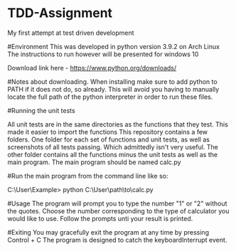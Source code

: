 # TDD-Assignment
My first attempt at test driven development

#Environment
This was developed in python version 3.9.2 on Arch Linux
The instructions to run however will be presented for windows 10

Download link here - https://www.python.org/downloads/


#Notes about downloading. When installing make sure to add python to PATH if it does not do, so already.
This will avoid you having to manually locate the full path of the python interpreter in order to run these files.



#Running the unit tests

All unit tests are in the same directories as the functions that they test. 
This made it easier to import the functions
This repository contains a few folders.
One folder for each set of functions and unit tests, as well as screenshots of all tests passing.
Which admittedly isn't very useful.
The other folder contains all the functions minus the unit tests as well as the main program.
The main program should be named calc.py




#Run the main program from the command line like so:

C:\User\Example> python C:\User\path\to\calc.py





#Usage
The program will prompt you to type the number "1" or "2" without the quotes.
Choose the number corresponding to the type of calculator you would like to use.
Follow the prompts unti your result is printed.





#Exiting
You may gracefully exit the program at any time by pressing Control + C
The program is designed to catch the keyboardInterrupt event.
